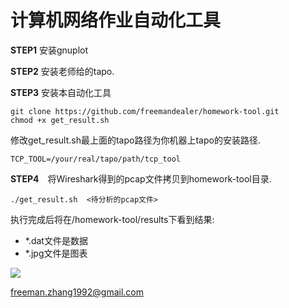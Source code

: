 # 计算机网络作业自动化工具

**STEP1** 安装gnuplot

**STEP2** 安装老师给的tapo.

**STEP3** 安装本自动化工具
```
git clone https://github.com/freemandealer/homework-tool.git
chmod +x get_result.sh
```
修改get_result.sh最上面的tapo路径为你机器上tapo的安装路径.
```
TCP_TOOL=/your/real/tapo/path/tcp_tool
```
**STEP4**　将Wireshark得到的pcap文件拷贝到homework-tool目录.
```	
./get_result.sh  <待分析的pcap文件>
```

执行完成后将在/homework-tool/results下看到结果:

- *.dat文件是数据
- *.jpg文件是图表

![](http://i12.tietuku.com/992c53330ba299a5.png)

<freeman.zhang1992@gmail.com>